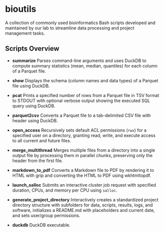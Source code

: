 # bioutils

A collection of commonly used bioinformatics Bash scripts developed and maintained by our lab to streamline data processing and project management tasks.

## Scripts Overview

* **summarize**
  Parses command-line arguments and uses DuckDB to compute summary statistics (mean, median, quantiles) for each column of a Parquet file.

* **show**
  Displays the schema (column names and data types) of a Parquet file using DuckDB.

* **pcat**
  Prints a specified number of rows from a Parquet file in TSV format to STDOUT with optional verbose output showing the executed SQL query using DuckDB.

* **parquet2csv**
  Converts a Parquet file to a tab-delimited CSV file with header using DuckDB.

* **open\_access**
  Recursively sets default ACL permissions (`rwx`) for a specified user on a directory, granting read, write, and execute access to all current and future files.

* **merge\_multithread**
  Merges multiple files from a directory into a single output file by processing them in parallel chunks, preserving only the header from the first file.

* **markdown\_to\_pdf**
  Converts a Markdown file to PDF by rendering it to HTML with grip and converting the HTML to PDF using wkhtmltopdf.

* **launch\_salloc**
  Submits an interactive cluster job request with specified duration, CPUs, and memory per CPU using `salloc`.

* **generate\_project\_directory**
  Interactively creates a standardized project directory structure with subfolders for data, scripts, results, logs, and software, initializes a README.md with placeholders and current date, and sets user/group permissions.

* **duckdb**
  DuckDB executable.
